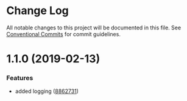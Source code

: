 # Change Log

All notable changes to this project will be documented in this file.
See [Conventional Commits](https://conventionalcommits.org) for commit guidelines.

# 1.1.0 (2019-02-13)


### Features

* added logging ([8862731](https://github.com/ximenean/lernatest/commit/8862731))

